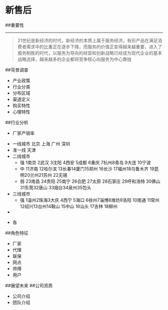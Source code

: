 # 新售后
##重要性
___
>21世纪是新经济的时代，新经济的本质上属于服务经济。有形产品在满足消费者需求中的比重正在逐步下降，而服务的价值正变得越来越重要，进入了服务制胜的时代，以服务为导向的经营和创新战略已经成为现代企业的基本战略选择，越来越多的企业都将竞争核心向服务为中心靠拢

##背景调查
* 产业政策
* 行业分类
* 分布区域
* 渠道定义
* 购买特性
* 心理特性

##行业分析
 * 厂家产销率
  - 一线城市 北京 上海  广州  深圳
  - 准一线 天津
  - 二线城市
    - 强 1南京 2武汉 3沈阳 4西安 5成都 6重庆 7杭州8青岛 9大连 10宁波
    - 中 11济南 12哈尔滨 13长春14厦门15郑州 16长沙 17福州18乌鲁木齐 19昆明20兰州21苏州 22无锡
    - 弱  23南昌 24贵阳 25南宁 26合肥 27太原 28石家庄 29呼和浩特 30佛山31东莞32唐山 33烟台34泉州35包头
  - 三线城市 
    - 强 1温州2珠海3大庆 4西宁 5海口 6徐州7淄博8潍坊9洛阳 10南通 11常州12绍兴13台州14鞍山 15中山 16汕头 17吉林 18柳州
   - 
 * 各


##角色特征
 * 厂家
 * 代理
 * 联保
 * 网点
 * 师傅
 * 用户
 
##展望未来
##公司资质
  * 公司介绍
  * 团队介绍